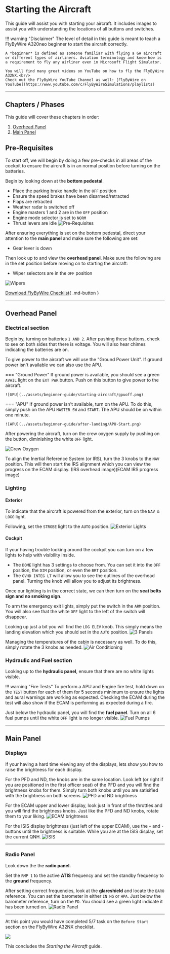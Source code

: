 # Starting the Aircraft

This guide will assist you with starting your aircraft. It includes images to assist you with understanding the locations of all buttons and switches.

!!! warning "Disclaimer"
    The level of detail in this guide is meant to teach a FlyByWire A320neo beginner to start the aircraft correctly.

    A *beginner* is defined as someone familiar with flying a GA aircraft
    or different types of airliners. Aviation terminology and know-how is
    a requirement to fly any airliner even in Microsoft Flight Simulator.

    You will find many great videos on YouTube on how to fly the FlyByWire A32NX.<br/>
    Check out the FlyByWire YouTube Channel as well: [FlyByWire on YouTube](https://www.youtube.com/c/FlyByWireSimulations/playlists)

---

## Chapters / Phases

This guide will cover these chapters in order:

1. [Overhead Panel](#overhead-panel)
2. [Main Panel](#main-panel)


## Pre-Requisites
To start off, we will begin by doing a few pre-checks in all areas of the cockpit to ensure the aircraft is in an normal position before turning on the batteries.

Begin by looking down at the **bottom pedestal**.

- Place the parking brake handle in the `OFF` position
- Ensure the speed brakes have been disarmed/retracted
- Flaps are retracted
- Weather radar is switched off
- Engine masters 1 and 2 are in the `OFF` position
- Engine mode selector is set to `NORM`
- Thrust levers are idle
![Pre-Requisites](../assets/beginner-guide/starting-aircraft/bottom-pedestal.png)

After ensuring everything is set on the bottom pedestal, direct your attention to the **main panel** and make sure the following are set:

- Gear lever is down

Then look up to and view the **overhead panel**. Make sure the following are in the set position before moving on to starting the aircraft:

- Wiper selectors are in the `OFF` position

![Wipers](../assets/beginner-guide/starting-aircraft/crewoxy.png)

[Download FlyByWire Checklist](../assets/FBW_A32NX_CHECKLIST.pdf){ .md-button }

---

## Overhead Panel

### Electrical section

Begin by, turning on batteries `1 AND 2`. After pushing these buttons, check to see on both sides that there is voltage. You will also hear chimes indicating the batteries are on.

To give power to the aircraft we will use the "Ground Power Unit". If ground power isn't available we can also use the APU.

=== "Ground Power"
    If ground power is available, you should see a green `AVAIL` light on the `EXT PWR` button. Push on this button to give power to the aircraft.

    ![GPU](../assets/beginner-guide/starting-aircraft/gpuoff.png)


=== "APU"
    If ground power isn't available, turn on the APU. To do this, simply push on the APU `MASTER SW` and `START`. The APU should be on within one minute.

    ![APU](../assets/beginner-guide/after-landing/APU-Start.png)

After powering the aircraft, turn on the crew oxygen supply by pushing on the button, diminishing the white `OFF` light.

![Crew Oxygen](../assets/beginner-guide/starting-aircraft/crewoxyhighlight.png)

To align the Inertial Reference System (or IRS), turn the 3 knobs to the `NAV` position. This will then start the IRS alignment which you can view the progress on the ECAM display.
(IRS overhead image)(ECAM IRS progress image)

### Lighting

#### Exterior

To indicate that the aircraft is powered from the exterior, turn on the `NAV & LOGO` light. 

Following, set the `STROBE` light to the `AUTO` position. 
![Exterior Lights](../assets/beginner-guide/starting-aircraft/exterior-lighting.png)

#### Cockpit

If your having trouble looking around the cockpit you can turn on a few lights to help with visibility inside.

- The `DOME` light has 3 settings to choose from. You can set it into the `OFF` position, the `DIM` position, or even the `BRT` position.
- The `OVHD INTEG LT` will allow you to see the outlines of the overhead panel. Turning the knob will allow you to adjust its brightness.


Once our lighting is in the correct state, we can then turn on the **seat belts sign and no smoking sign**.

To arm the emergency exit lights, simply put the switch in the `ARM` position. You will also see that the white `OFF` light to the left of the switch will disappear.

Looking up just a bit you will find the `LDG ELEV` knob. This simply means the landing elevation which you should set in the `AUTO` position.
![3 Panels](../assets/beginner-guide/starting-aircraft/signslights.png)

Managing the temperatures of the cabin is necessary as well. To do this, simply rotate the 3 knobs as needed. 
![Air Conditioning](../assets/beginner-guide/starting-aircraft/aircond.png)

### Hydraulic and Fuel section

Looking up to the **hydraulic panel**, ensure that there are no white lights visible.

!!! warning "Fire Tests"
    To perform a APU and Engine fire test, hold down on the `TEST` button for each of them for 5 seconds minimum to ensure the lights and aural warnings are working as expected. Checking the ECAM during the test will also show if the ECAM is performing as expected during a fire.

Just below the hydraulic panel, you will find the **fuel panel**. Turn on all 6 fuel pumps until the white `OFF` light is no longer visible.
![Fuel Pumps](../assets/beginner-guide/starting-aircraft/fuelpumps.png)

---

## Main Panel

### Displays

If your having a hard time viewing any of the displays, lets show you how to raise the brightness for each display.

For the PFD and ND, the knobs are in the same location. Look left (or right if you are positioned in the first officer seat) of the PFD and you will find the brightness knobs for them. Simply turn both knobs until you are satisified with the brightness on both screens.
![PFD and ND brightness](../assets/beginner-guide/starting-aircraft/pfdndbright.png)

For the ECAM upper and lower display, look just in front of the throttles and you will find the brightness knobs. Just like the PFD and ND knobs, rotate them to your liking.
![ECAM brightness](../assets/beginner-guide/starting-aircraft/exterior-lighting.png)

For the ISIS display brightness (just left of the upper ECAM), use the `+` and `-` buttons until the brightness is suitable. While you are at the ISIS display, set the current QNH.
![ISIS](../assets/beginner-guide/starting-aircraft/isis.png)

---

### Radio Panel
Look down the the **radio panel.**

Set the `RMP 1` to the active **ATIS** frequency and set the standby frequency to the **ground** frequency. 

After setting correct frequencies, look at the **glareshield** and locate the `BARO` reference. You can set the barometer in either `IN HG` or `HPA`. Just below the barometer reference, turn on the `FD`. You should see a green light indicate it has been turned on.
![Radio Panel](../assets/beginner-guide/starting-aircraft/radiopanel.png)

---

At this point you would have completed 5/7 task on the `Before Start` section on the FlyByWire A32NX checklist.

![](../assets/beginner-guide/starting-aircraft/beforestart.png)


This concludes the *Starting the Aircraft* guide.













